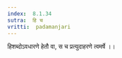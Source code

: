 ```yaml
---
index:  8.1.34
sutra:  हि च
vritti:  padamanjari
---
```


हिशब्दोऽवधारणे हेतौ वा, स च प्रत्युदाहरणे त्वमर्षे ।।

